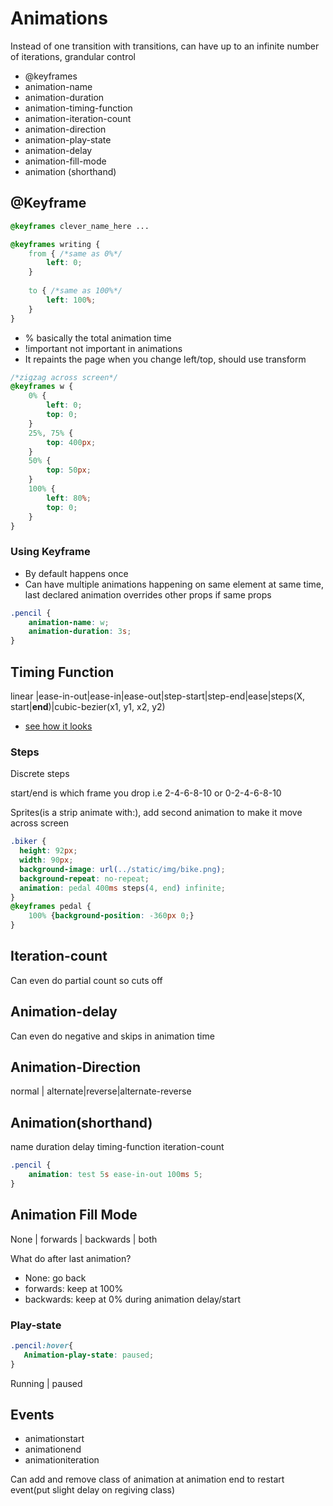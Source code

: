 # Animations

Instead of one transition with transitions, can have up to an infinite number of iterations, grandular control

- @keyframes
- animation-name
- animation-duration
- animation-timing-function
- animation-iteration-count
- animation-direction
- animation-play-state
- animation-delay
- animation-fill-mode
- animation (shorthand)

## @Keyframe

```css
@keyframes clever_name_here ...
```

```css
@keyframes writing {
    from { /*same as 0%*/
        left: 0;
    }
    
    to { /*same as 100%*/
        left: 100%;
    }
}
```

- % basically the total animation time
- !important not important in animations
- It repaints the page when you change left/top, should use transform 

```css
/*zigzag across screen*/
@keyframes w {
    0% {
        left: 0;
        top: 0;
    }
    25%, 75% {
        top: 400px;
    }
    50% {
        top: 50px;
    }
    100% {
        left: 80%;
        top: 0;
    }
}
```

### Using Keyframe

- By default happens once
- Can have multiple animations happening on same element at same time, last declared animation overrides other props if same props

```css
.pencil {
	animation-name: w;
    animation-duration: 3s;
}
```

## Timing Function

linear |ease-in-out|ease-in|ease-out|step-start|step-end|ease|steps(X, start|**end**)|cubic-bezier(x1, y1, x2, y2) 

- [see how it looks](cubic-bezier.com)

### Steps

Discrete steps

start/end is which frame you drop i.e 2-4-6-8-10 or 0-2-4-6-8-10

Sprites(is a strip animate with:), add second animation to make it move across screen

```css
.biker {
  height: 92px;
  width: 90px;
  background-image: url(../static/img/bike.png);
  background-repeat: no-repeat;
  animation: pedal 400ms steps(4, end) infinite; 
}
@keyframes pedal { 
    100% {background-position: -360px 0;}
}
```

## Iteration-count

Can even do partial count so cuts off

## Animation-delay

Can even do negative and skips in animation time

## Animation-Direction

normal | alternate|reverse|alternate-reverse

## Animation(shorthand)

name duration delay timing-function iteration-count

```css
.pencil {
    animation: test 5s ease-in-out 100ms 5;
}
```

## Animation Fill Mode

None | forwards | backwards | both

What do after last animation? 

- None: go back
- forwards: keep at 100%
- backwards: keep at 0% during animation delay/start

### Play-state

 ```css
.pencil:hover{
    Animation-play-state: paused;
}
 ```

Running | paused

## Events

- animationstart
- animationend
- animationiteration

Can add and remove class of animation at animation end to restart event(put slight delay on regiving class)

